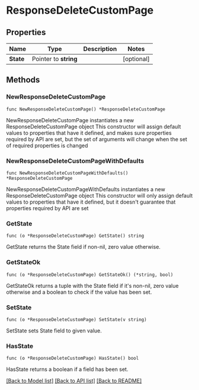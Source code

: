# ResponseDeleteCustomPage

## Properties

Name | Type | Description | Notes
------------ | ------------- | ------------- | -------------
**State** | Pointer to **string** |  | [optional] 

## Methods

### NewResponseDeleteCustomPage

`func NewResponseDeleteCustomPage() *ResponseDeleteCustomPage`

NewResponseDeleteCustomPage instantiates a new ResponseDeleteCustomPage object
This constructor will assign default values to properties that have it defined,
and makes sure properties required by API are set, but the set of arguments
will change when the set of required properties is changed

### NewResponseDeleteCustomPageWithDefaults

`func NewResponseDeleteCustomPageWithDefaults() *ResponseDeleteCustomPage`

NewResponseDeleteCustomPageWithDefaults instantiates a new ResponseDeleteCustomPage object
This constructor will only assign default values to properties that have it defined,
but it doesn't guarantee that properties required by API are set

### GetState

`func (o *ResponseDeleteCustomPage) GetState() string`

GetState returns the State field if non-nil, zero value otherwise.

### GetStateOk

`func (o *ResponseDeleteCustomPage) GetStateOk() (*string, bool)`

GetStateOk returns a tuple with the State field if it's non-nil, zero value otherwise
and a boolean to check if the value has been set.

### SetState

`func (o *ResponseDeleteCustomPage) SetState(v string)`

SetState sets State field to given value.

### HasState

`func (o *ResponseDeleteCustomPage) HasState() bool`

HasState returns a boolean if a field has been set.


[[Back to Model list]](../README.md#documentation-for-models) [[Back to API list]](../README.md#documentation-for-api-endpoints) [[Back to README]](../README.md)


